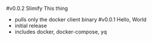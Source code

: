 #v0.0.2 Slimify This thing
- pulls only the docker client binary
#v0.0.1 Hello, World
- initial release
- includes docker, docker-compose, yq
